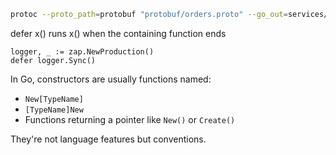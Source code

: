 ``` bash
protoc --proto_path=protobuf "protobuf/orders.proto" --go_out=services/common/genproto/orders --go-grpc_out=services/common/genproto/orders --go_opt=paths=source_relative --go-grpc_opt=paths=source_relative
```

defer x() runs x() when the containing function ends
``` golang
logger, _ := zap.NewProduction()
defer logger.Sync()
```

In Go, constructors are usually functions named:
- `New[TypeName]`
- `[TypeName]New`
- Functions returning a pointer like `New()` or `Create()`

They're not language features but conventions.
